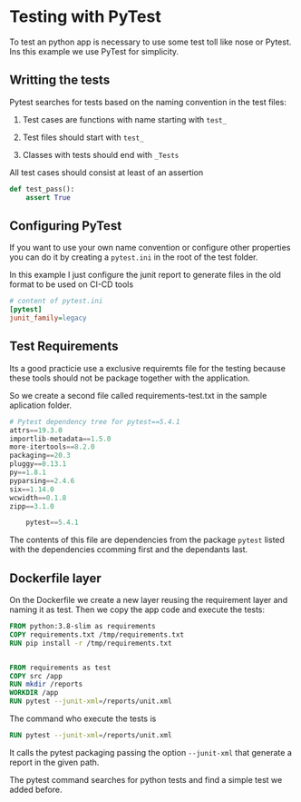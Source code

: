 # Testing with PyTest

To test an python app is necessary to use some test toll like nose or Pytest. Ins this example we use PyTest for simplicity.

## Writting the tests

Pytest searches for tests based on the naming convention in the test files:

1. Test cases are functions with name starting with `test_`

2. Test files should start with `test_`

3. Classes with tests should end with `_Tests`

All test cases should consist at least of an assertion

```python
def test_pass():
    assert True
```

## Configuring PyTest

If you want to use your own name convention or configure other properties you can do it by creating a `pytest.ini` in the root of the test folder.

In this example I just configure the junit report to generate files in the old format to be used on CI-CD tools

```ini
# content of pytest.ini
[pytest]
junit_family=legacy
```

## Test Requirements

Its a good practicie use a exclusive requiremts file for the testing because these tools should not be package together with the application.

So we create a second file called requirements-test.txt in the sample aplication folder.

```python
# Pytest dependency tree for pytest==5.4.1
attrs==19.3.0
importlib-metadata==1.5.0
more-itertools==8.2.0
packaging==20.3
pluggy==0.13.1
py==1.8.1
pyparsing==2.4.6
six==1.14.0
wcwidth==0.1.8
zipp==3.1.0

    pytest==5.4.1
```

The contents of this file are dependencies from the package `pytest` listed with the dependencies ccomming first and the dependants last.

## Dockerfile layer

On the Dockerfile we create a new layer reusing the requirement layer and naming it as test. Then we copy the app code and execute the tests:

```Dockerfile
FROM python:3.8-slim as requirements
COPY requirements.txt /tmp/requirements.txt
RUN pip install -r /tmp/requirements.txt


FROM requirements as test
COPY src /app
RUN mkdir /reports
WORKDIR /app
RUN pytest --junit-xml=/reports/unit.xml
```

The command who execute the tests is

```Dockerfile
RUN pytest --junit-xml=/reports/unit.xml
```

It calls the pytest packaging passing the option `--junit-xml` that generate a report in the given path.

The pytest command searches for python tests and find a simple test we added before.
